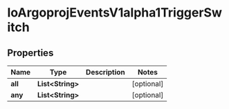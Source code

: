 

# IoArgoprojEventsV1alpha1TriggerSwitch


## Properties

Name | Type | Description | Notes
------------ | ------------- | ------------- | -------------
**all** | **List&lt;String&gt;** |  |  [optional]
**any** | **List&lt;String&gt;** |  |  [optional]



